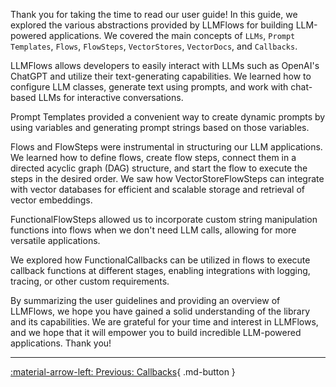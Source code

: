 Thank you for taking the time to read our user guide! In this guide, we explored the 
various abstractions provided by LLMFlows for building LLM-powered applications. We 
covered the main concepts of `LLMs`, `Prompt Templates`, `Flows`, `FlowSteps`, 
`VectorStores`, `VectorDocs`, and `Callbacks`.

LLMFlows allows developers to easily interact with LLMs such as OpenAI's ChatGPT and 
utilize their text-generating capabilities. We learned how to configure LLM classes, 
generate text using prompts, and work with chat-based LLMs for interactive 
conversations.

Prompt Templates provided a convenient way to create dynamic prompts by using variables 
and generating prompt strings based on those variables.

Flows and FlowSteps were instrumental in structuring our LLM applications. We learned 
how to define flows, create flow steps, connect them in a directed acyclic graph (DAG) structure, and start the flow to execute the steps in the desired order. We saw how VectorStoreFlowSteps can integrate with vector databases for efficient and scalable 
storage and retrieval of vector embeddings.

FunctionalFlowSteps allowed us to incorporate custom string manipulation functions into 
flows when we don't need LLM calls, allowing for more versatile applications.

We explored how FunctionalCallbacks can be utilized in flows to execute callback 
functions at different stages, enabling integrations with logging, tracing, or other 
custom requirements.

By summarizing the user guidelines and providing an overview of LLMFlows, we hope you 
have gained a solid understanding of the library and its capabilities. We are grateful 
for your time and interest in LLMFlows, and we hope that it will empower you to build incredible LLM-powered applications. Thank you!

***
[:material-arrow-left: Previous: Callbacks](Callbacks.md){ .md-button }